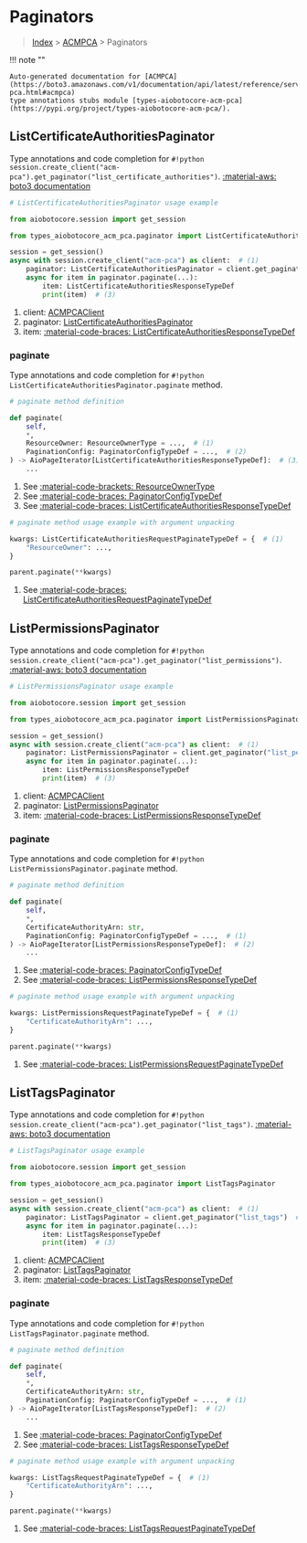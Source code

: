 # Paginators

> [Index](../README.md) > [ACMPCA](./README.md) > Paginators

!!! note ""

    Auto-generated documentation for [ACMPCA](https://boto3.amazonaws.com/v1/documentation/api/latest/reference/services/acm-pca.html#acmpca)
    type annotations stubs module [types-aiobotocore-acm-pca](https://pypi.org/project/types-aiobotocore-acm-pca/).

## ListCertificateAuthoritiesPaginator

Type annotations and code completion for `#!python session.create_client("acm-pca").get_paginator("list_certificate_authorities")`.
[:material-aws: boto3 documentation](https://boto3.amazonaws.com/v1/documentation/api/latest/reference/services/acm-pca/paginator/ListCertificateAuthorities.html#ACMPCA.Paginator.ListCertificateAuthorities)

```python
# ListCertificateAuthoritiesPaginator usage example

from aiobotocore.session import get_session

from types_aiobotocore_acm_pca.paginator import ListCertificateAuthoritiesPaginator

session = get_session()
async with session.create_client("acm-pca") as client:  # (1)
    paginator: ListCertificateAuthoritiesPaginator = client.get_paginator("list_certificate_authorities")  # (2)
    async for item in paginator.paginate(...):
        item: ListCertificateAuthoritiesResponseTypeDef
        print(item)  # (3)
```

1. client: [ACMPCAClient](./client.md)
2. paginator: [ListCertificateAuthoritiesPaginator](./paginators.md#listcertificateauthoritiespaginator)
3. item: [:material-code-braces: ListCertificateAuthoritiesResponseTypeDef](./type_defs.md#listcertificateauthoritiesresponsetypedef) 


### paginate

Type annotations and code completion for `#!python ListCertificateAuthoritiesPaginator.paginate` method.

```python
# paginate method definition

def paginate(
    self,
    *,
    ResourceOwner: ResourceOwnerType = ...,  # (1)
    PaginationConfig: PaginatorConfigTypeDef = ...,  # (2)
) -> AioPageIterator[ListCertificateAuthoritiesResponseTypeDef]:  # (3)
    ...
```

1. See [:material-code-brackets: ResourceOwnerType](./literals.md#resourceownertype) 
2. See [:material-code-braces: PaginatorConfigTypeDef](./type_defs.md#paginatorconfigtypedef) 
3. See [:material-code-braces: ListCertificateAuthoritiesResponseTypeDef](./type_defs.md#listcertificateauthoritiesresponsetypedef) 


```python
# paginate method usage example with argument unpacking

kwargs: ListCertificateAuthoritiesRequestPaginateTypeDef = {  # (1)
    "ResourceOwner": ...,
}

parent.paginate(**kwargs)
```

1. See [:material-code-braces: ListCertificateAuthoritiesRequestPaginateTypeDef](./type_defs.md#listcertificateauthoritiesrequestpaginatetypedef) 
## ListPermissionsPaginator

Type annotations and code completion for `#!python session.create_client("acm-pca").get_paginator("list_permissions")`.
[:material-aws: boto3 documentation](https://boto3.amazonaws.com/v1/documentation/api/latest/reference/services/acm-pca/paginator/ListPermissions.html#ACMPCA.Paginator.ListPermissions)

```python
# ListPermissionsPaginator usage example

from aiobotocore.session import get_session

from types_aiobotocore_acm_pca.paginator import ListPermissionsPaginator

session = get_session()
async with session.create_client("acm-pca") as client:  # (1)
    paginator: ListPermissionsPaginator = client.get_paginator("list_permissions")  # (2)
    async for item in paginator.paginate(...):
        item: ListPermissionsResponseTypeDef
        print(item)  # (3)
```

1. client: [ACMPCAClient](./client.md)
2. paginator: [ListPermissionsPaginator](./paginators.md#listpermissionspaginator)
3. item: [:material-code-braces: ListPermissionsResponseTypeDef](./type_defs.md#listpermissionsresponsetypedef) 


### paginate

Type annotations and code completion for `#!python ListPermissionsPaginator.paginate` method.

```python
# paginate method definition

def paginate(
    self,
    *,
    CertificateAuthorityArn: str,
    PaginationConfig: PaginatorConfigTypeDef = ...,  # (1)
) -> AioPageIterator[ListPermissionsResponseTypeDef]:  # (2)
    ...
```

1. See [:material-code-braces: PaginatorConfigTypeDef](./type_defs.md#paginatorconfigtypedef) 
2. See [:material-code-braces: ListPermissionsResponseTypeDef](./type_defs.md#listpermissionsresponsetypedef) 


```python
# paginate method usage example with argument unpacking

kwargs: ListPermissionsRequestPaginateTypeDef = {  # (1)
    "CertificateAuthorityArn": ...,
}

parent.paginate(**kwargs)
```

1. See [:material-code-braces: ListPermissionsRequestPaginateTypeDef](./type_defs.md#listpermissionsrequestpaginatetypedef) 
## ListTagsPaginator

Type annotations and code completion for `#!python session.create_client("acm-pca").get_paginator("list_tags")`.
[:material-aws: boto3 documentation](https://boto3.amazonaws.com/v1/documentation/api/latest/reference/services/acm-pca/paginator/ListTags.html#ACMPCA.Paginator.ListTags)

```python
# ListTagsPaginator usage example

from aiobotocore.session import get_session

from types_aiobotocore_acm_pca.paginator import ListTagsPaginator

session = get_session()
async with session.create_client("acm-pca") as client:  # (1)
    paginator: ListTagsPaginator = client.get_paginator("list_tags")  # (2)
    async for item in paginator.paginate(...):
        item: ListTagsResponseTypeDef
        print(item)  # (3)
```

1. client: [ACMPCAClient](./client.md)
2. paginator: [ListTagsPaginator](./paginators.md#listtagspaginator)
3. item: [:material-code-braces: ListTagsResponseTypeDef](./type_defs.md#listtagsresponsetypedef) 


### paginate

Type annotations and code completion for `#!python ListTagsPaginator.paginate` method.

```python
# paginate method definition

def paginate(
    self,
    *,
    CertificateAuthorityArn: str,
    PaginationConfig: PaginatorConfigTypeDef = ...,  # (1)
) -> AioPageIterator[ListTagsResponseTypeDef]:  # (2)
    ...
```

1. See [:material-code-braces: PaginatorConfigTypeDef](./type_defs.md#paginatorconfigtypedef) 
2. See [:material-code-braces: ListTagsResponseTypeDef](./type_defs.md#listtagsresponsetypedef) 


```python
# paginate method usage example with argument unpacking

kwargs: ListTagsRequestPaginateTypeDef = {  # (1)
    "CertificateAuthorityArn": ...,
}

parent.paginate(**kwargs)
```

1. See [:material-code-braces: ListTagsRequestPaginateTypeDef](./type_defs.md#listtagsrequestpaginatetypedef) 
